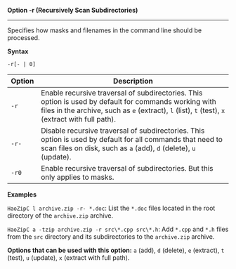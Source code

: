 ﻿**Option -r (Recursively Scan Subdirectories)**

--------------------------------------------------------------------------------

Specifies how masks and filenames in the command line should be processed.

**Syntax**

`-r[- | 0]`

| Option | Description                                                                                                                                                                                                                                                                         |
|--------|------------------------------------------------------------------------------------------------------------------------------------------------------------------------------------------------------------------------------------------------------------------------------------|
| `-r`   | Enable recursive traversal of subdirectories. This option is used by default for commands working with files in the archive, such as `e` (extract), `l` (list), `t` (test), `x` (extract with full path).                                                                             |
| `-r-`  | Disable recursive traversal of subdirectories. This option is used by default for all commands that need to scan files on disk, such as `a` (add), `d` (delete), `u` (update).                                                                                                  |
| `-r0` | Enable recursive traversal of subdirectories. But this only applies to masks.                                                                                                                                                                                                   |

**Examples**

`HaoZipC l archive.zip -r- *.doc`: List the `*.doc` files located in the root directory of the `archive.zip` archive.

`HaoZipC a -tzip archive.zip -r src\*.cpp src\*.h`: Add `*.cpp` and `*.h` files from the `src` directory and its subdirectories to the `archive.zip` archive.

**Options that can be used with this option:** `a` (add), `d` (delete), `e` (extract), `t` (test), `u` (update), `x` (extract with full path).
